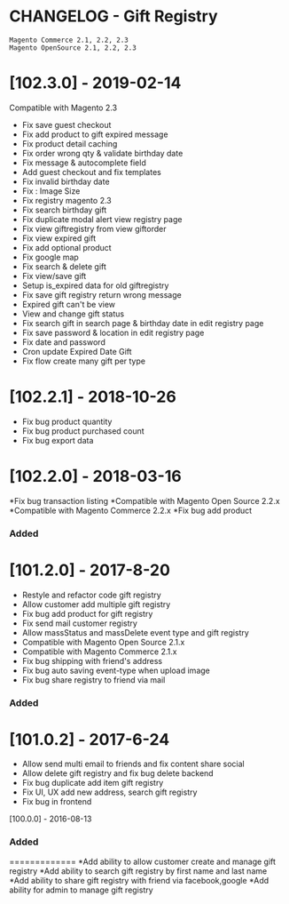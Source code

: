 CHANGELOG - Gift Registry
=============

```
Magento Commerce 2.1, 2.2, 2.3
Magento OpenSource 2.1, 2.2, 2.3
```
[102.3.0] - 2019-02-14
============
Compatible with Magento 2.3
-   Fix save guest checkout
-   Fix add product to gift expired message
-   Fix product detail caching
-   Fix order wrong qty & validate birthday date
-   Fix message & autocomplete field
-   Add guest checkout and fix templates
-   Fix invalid birthday date
-   Fix : Image Size
-   Fix registry magento 2.3
-   Fix search birthday gift
-   Fix duplicate modal alert view registry page
-   Fix view giftregistry from view giftorder
-   Fix view expired gift
-   Fix add optional product
-   Fix google map
-   Fix search & delete gift
-   Fix view/save gift
-   Setup is_expired data for old giftregistry
-   Fix save gift registry return wrong message
-   Expired gift can't be view
-   View and change gift status
-   Fix search gift in search page & birthday date in edit registry page
-   Fix save password & location in edit registry page
-   Fix date and password
-   Cron update Expired Date Gift
-   Fix flow create many gift per type

[102.2.1] - 2018-10-26
============
-   Fix bug product quantity
-   Fix bug product purchased count
-   Fix bug export data

[102.2.0] - 2018-03-16
============
*Fix bug transaction listing
*Compatible with Magento Open Source 2.2.x
*Compatible with Magento Commerce 2.2.x
*Fix bug add product

### Added
[101.2.0] - 2017-8-20
============
* Restyle and refactor code gift registry
* Allow customer add multiple gift registry
* Fix bug add product for gift registry
* Fix send mail customer registry
* Allow massStatus and massDelete event type and gift registry
* Compatible with Magento Open Source 2.1.x
* Compatible with Magento Commerce 2.1.x
* Fix bug shipping with friend's address
* Fix bug auto saving event-type when upload image
* Fix bug share registry to friend via mail

### Added
[101.0.2] - 2017-6-24
=============
* Allow send multi email to friends and fix content share social
* Allow delete gift registry and fix bug delete backend
* Fix bug duplicate add item gift registry
* Fix UI, UX add new address, search gift registry
* Fix bug in frontend

[100.0.0] - 2016-08-13
### Added
=============
*Add ability to allow customer create and manage gift registry
*Add ability to search gift registry by first name and last name
*Add ability to share gift registry with friend via facebook,google
*Add ability for admin to manage gift registry